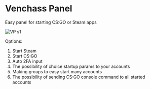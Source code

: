# Venchass Panel

Easy panel for starting CS:GO or Steam apps

![VP s1](https://user-images.githubusercontent.com/49115035/188273904-b3c8e585-b10e-408d-a097-03d98c813d42.png)

Options:
  1. Start Steam
  2. Start CS:GO
  3. Auto 2FA input
  4. The possibility of choice startup params to your accounts
  5. Making groups to easy start many accounts
  6. The possibility of sending CS:GO console command to all started accounts
  
